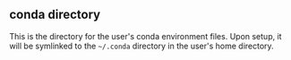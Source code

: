 ## conda directory
This is the directory for the user's conda environment files.  Upon
setup, it will be symlinked to the `~/.conda` directory in the user's
home directory.